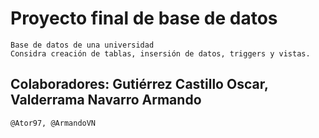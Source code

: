 # Proyecto final de base de datos

	Base de datos de una universidad
	Considra creación de tablas, insersión de datos, triggers y vistas.

## Colaboradores: Gutiérrez Castillo Oscar, Valderrama Navarro Armando
	@Ator97, @ArmandoVN
	
